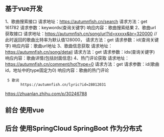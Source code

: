 ## 基于vue开发
 1、歌曲搜索接口
        请求地址：https://autumnfish.cn/search
        请求方法：get 161782
        请求参数：keywords(查询关键字)
        响应内容：歌曲搜索结果
     2、歌曲url获取接口
        请求地址：https://autumnfish.cn/song/url?id=xxxxx&br=320000
        //此时返回的歌曲比特率为默认值128000，
        请求方法：get
        请求参数：id(查询关键字)
        响应内容：歌曲url地址
     3、歌曲信息获取
        请求地址：https://autumnfish.cn/song/detail
        请求方法：get
        请求参数：ids(查询关键字)
        响应内容：歌曲详情(包括封面信息)
     4、热门评论获取
        请求地址：https://autumnfish.cn/comment/hot?type=0
        请求方法：get
        请求参数：id(歌曲id，地址中的type固定为0)
        响应内容：歌曲的热门评论

     5 歌词
           https://autumnfish.cn/lyric?id=28012031 


https://zhuanlan.zhihu.com/p/30246788
##  前台 使用vue
## 后台 使用SpringCloud SpringBoot 作为分布式 
